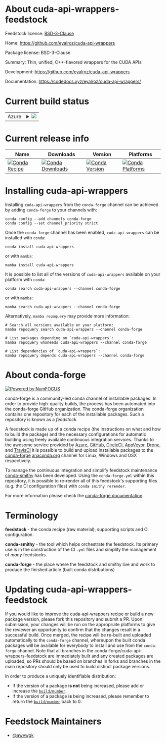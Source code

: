 About cuda-api-wrappers-feedstock
=================================

Feedstock license: [BSD-3-Clause](https://github.com/conda-forge/cuda-api-wrappers-feedstock/blob/main/LICENSE.txt)

Home: https://github.com/eyalroz/cuda-api-wrappers

Package license: BSD-3-Clause

Summary: Thin, unified, C++-flavored wrappers for the CUDA APIs

Development: https://github.com/eyalroz/cuda-api-wrappers

Documentation: https://codedocs.xyz/eyalroz/cuda-api-wrappers/

Current build status
====================


<table>
    
  <tr>
    <td>Azure</td>
    <td>
      <details>
        <summary>
          <a href="https://dev.azure.com/conda-forge/feedstock-builds/_build/latest?definitionId=23295&branchName=main">
            <img src="https://dev.azure.com/conda-forge/feedstock-builds/_apis/build/status/cuda-api-wrappers-feedstock?branchName=main">
          </a>
        </summary>
        <table>
          <thead><tr><th>Variant</th><th>Status</th></tr></thead>
          <tbody><tr>
              <td>linux_64_c_compiler_version11cuda_compilernvcccuda_compiler_version11.8cxx_compiler_version11</td>
              <td>
                <a href="https://dev.azure.com/conda-forge/feedstock-builds/_build/latest?definitionId=23295&branchName=main">
                  <img src="https://dev.azure.com/conda-forge/feedstock-builds/_apis/build/status/cuda-api-wrappers-feedstock?branchName=main&jobName=linux&configuration=linux%20linux_64_c_compiler_version11cuda_compilernvcccuda_compiler_version11.8cxx_compiler_version11" alt="variant">
                </a>
              </td>
            </tr><tr>
              <td>linux_64_c_compiler_version12cuda_compilercuda-nvcccuda_compiler_version12.0cxx_compiler_version12</td>
              <td>
                <a href="https://dev.azure.com/conda-forge/feedstock-builds/_build/latest?definitionId=23295&branchName=main">
                  <img src="https://dev.azure.com/conda-forge/feedstock-builds/_apis/build/status/cuda-api-wrappers-feedstock?branchName=main&jobName=linux&configuration=linux%20linux_64_c_compiler_version12cuda_compilercuda-nvcccuda_compiler_version12.0cxx_compiler_version12" alt="variant">
                </a>
              </td>
            </tr><tr>
              <td>win_64_cuda_compilercuda-nvcccuda_compiler_version12.0</td>
              <td>
                <a href="https://dev.azure.com/conda-forge/feedstock-builds/_build/latest?definitionId=23295&branchName=main">
                  <img src="https://dev.azure.com/conda-forge/feedstock-builds/_apis/build/status/cuda-api-wrappers-feedstock?branchName=main&jobName=win&configuration=win%20win_64_cuda_compilercuda-nvcccuda_compiler_version12.0" alt="variant">
                </a>
              </td>
            </tr><tr>
              <td>win_64_cuda_compilernvcccuda_compiler_version11.8</td>
              <td>
                <a href="https://dev.azure.com/conda-forge/feedstock-builds/_build/latest?definitionId=23295&branchName=main">
                  <img src="https://dev.azure.com/conda-forge/feedstock-builds/_apis/build/status/cuda-api-wrappers-feedstock?branchName=main&jobName=win&configuration=win%20win_64_cuda_compilernvcccuda_compiler_version11.8" alt="variant">
                </a>
              </td>
            </tr>
          </tbody>
        </table>
      </details>
    </td>
  </tr>
</table>

Current release info
====================

| Name | Downloads | Version | Platforms |
| --- | --- | --- | --- |
| [![Conda Recipe](https://img.shields.io/badge/recipe-cuda--api--wrappers-green.svg)](https://anaconda.org/conda-forge/cuda-api-wrappers) | [![Conda Downloads](https://img.shields.io/conda/dn/conda-forge/cuda-api-wrappers.svg)](https://anaconda.org/conda-forge/cuda-api-wrappers) | [![Conda Version](https://img.shields.io/conda/vn/conda-forge/cuda-api-wrappers.svg)](https://anaconda.org/conda-forge/cuda-api-wrappers) | [![Conda Platforms](https://img.shields.io/conda/pn/conda-forge/cuda-api-wrappers.svg)](https://anaconda.org/conda-forge/cuda-api-wrappers) |

Installing cuda-api-wrappers
============================

Installing `cuda-api-wrappers` from the `conda-forge` channel can be achieved by adding `conda-forge` to your channels with:

```
conda config --add channels conda-forge
conda config --set channel_priority strict
```

Once the `conda-forge` channel has been enabled, `cuda-api-wrappers` can be installed with `conda`:

```
conda install cuda-api-wrappers
```

or with `mamba`:

```
mamba install cuda-api-wrappers
```

It is possible to list all of the versions of `cuda-api-wrappers` available on your platform with `conda`:

```
conda search cuda-api-wrappers --channel conda-forge
```

or with `mamba`:

```
mamba search cuda-api-wrappers --channel conda-forge
```

Alternatively, `mamba repoquery` may provide more information:

```
# Search all versions available on your platform:
mamba repoquery search cuda-api-wrappers --channel conda-forge

# List packages depending on `cuda-api-wrappers`:
mamba repoquery whoneeds cuda-api-wrappers --channel conda-forge

# List dependencies of `cuda-api-wrappers`:
mamba repoquery depends cuda-api-wrappers --channel conda-forge
```


About conda-forge
=================

[![Powered by
NumFOCUS](https://img.shields.io/badge/powered%20by-NumFOCUS-orange.svg?style=flat&colorA=E1523D&colorB=007D8A)](https://numfocus.org)

conda-forge is a community-led conda channel of installable packages.
In order to provide high-quality builds, the process has been automated into the
conda-forge GitHub organization. The conda-forge organization contains one repository
for each of the installable packages. Such a repository is known as a *feedstock*.

A feedstock is made up of a conda recipe (the instructions on what and how to build
the package) and the necessary configurations for automatic building using freely
available continuous integration services. Thanks to the awesome service provided by
[Azure](https://azure.microsoft.com/en-us/services/devops/), [GitHub](https://github.com/),
[CircleCI](https://circleci.com/), [AppVeyor](https://www.appveyor.com/),
[Drone](https://cloud.drone.io/welcome), and [TravisCI](https://travis-ci.com/)
it is possible to build and upload installable packages to the
[conda-forge](https://anaconda.org/conda-forge) [anaconda.org](https://anaconda.org/)
channel for Linux, Windows and OSX respectively.

To manage the continuous integration and simplify feedstock maintenance
[conda-smithy](https://github.com/conda-forge/conda-smithy) has been developed.
Using the ``conda-forge.yml`` within this repository, it is possible to re-render all of
this feedstock's supporting files (e.g. the CI configuration files) with ``conda smithy rerender``.

For more information please check the [conda-forge documentation](https://conda-forge.org/docs/).

Terminology
===========

**feedstock** - the conda recipe (raw material), supporting scripts and CI configuration.

**conda-smithy** - the tool which helps orchestrate the feedstock.
                   Its primary use is in the construction of the CI ``.yml`` files
                   and simplify the management of *many* feedstocks.

**conda-forge** - the place where the feedstock and smithy live and work to
                  produce the finished article (built conda distributions)


Updating cuda-api-wrappers-feedstock
====================================

If you would like to improve the cuda-api-wrappers recipe or build a new
package version, please fork this repository and submit a PR. Upon submission,
your changes will be run on the appropriate platforms to give the reviewer an
opportunity to confirm that the changes result in a successful build. Once
merged, the recipe will be re-built and uploaded automatically to the
`conda-forge` channel, whereupon the built conda packages will be available for
everybody to install and use from the `conda-forge` channel.
Note that all branches in the conda-forge/cuda-api-wrappers-feedstock are
immediately built and any created packages are uploaded, so PRs should be based
on branches in forks and branches in the main repository should only be used to
build distinct package versions.

In order to produce a uniquely identifiable distribution:
 * If the version of a package **is not** being increased, please add or increase
   the [``build/number``](https://docs.conda.io/projects/conda-build/en/latest/resources/define-metadata.html#build-number-and-string).
 * If the version of a package **is** being increased, please remember to return
   the [``build/number``](https://docs.conda.io/projects/conda-build/en/latest/resources/define-metadata.html#build-number-and-string)
   back to 0.

Feedstock Maintainers
=====================

* [@awvwgk](https://github.com/awvwgk/)

